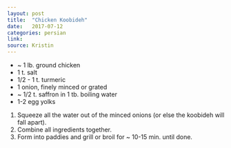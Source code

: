 ```yaml
---
layout: post
title:  "Chicken Koobideh"
date:   2017-07-12
categories: persian
link:
source: Kristin
---
```


* ~ 1 lb. ground chicken
* 1 t. salt
* 1/2 - 1 t. turmeric
* 1 onion, finely minced or grated
* ~ 1/2 t. saffron in 1 tb. boiling water
* 1-2 egg yolks

1. Squeeze all the water out of the minced onions (or else the koobideh will fall apart).
2. Combine all ingredients together.
3. Form into paddies and grill or broil for ~ 10-15 min. until done.
